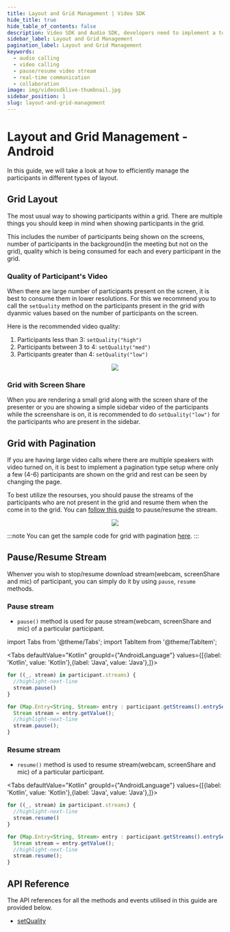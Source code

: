 ```yaml
---
title: Layout and Grid Management | Video SDK
hide_title: true
hide_table_of_contents: false
description: Video SDK and Audio SDK, developers need to implement a token server. This requires efforts on both the front-end and backend.
sidebar_label: Layout and Grid Management
pagination_label: Layout and Grid Management
keywords:
  - audio calling
  - video calling
  - pause/resume video stream
  - real-time communication
  - collaboration
image: img/videosdklive-thumbnail.jpg
sidebar_position: 1
slug: layout-and-grid-management
---
```


# Layout and Grid Management - Android

In this guide, we will take a look at how to efficiently manage the participants in different types of layout.

## Grid Layout

The most usual way to showing participants within a grid. There are multiple things you should keep in mind when showing participants in the grid.

This includes the number of participants being shown on the screens, number of participants in the background(in the meeting but not on the grid), quality which is being consumed for each and every participant in the grid.

### Quality of Participant's Video

When there are large number of participants present on the screen, it is best to consume them in lower resolutions. For this we recommend you to call the `setQuality` method on the participants present in the grid with dyanmic values based on the number of participants on the screen.

Here is the recommended video quality:

1. Participants less than 3: `setQuality("high")`
2. Participants between 3 to 4: `setQuality("med")`
3. Participants greater than 4: `setQuality("low")`

<center>
<img src='https://cdn.videosdk.live/website-resources/docs-resources/grid_quality_mobile.png' />
</center>

### Grid with Screen Share

When you are rendering a small grid along with the screen share of the presenter or you are showing a simple sidebar video of the participants while the screenshare is on, it is recommended to do `setQuality("low")` for the participants who are present in the sidebar.

## Grid with Pagination

If you are having large video calls where there are multiple speakers with video turned on, it is best to implement a pagination type setup where only a few (4-6) participants are shown on the grid and rest can be seen by changing the page.

To best utilize the resourses, you should pause the streams of the participants who are not present in the grid and resume them when the come in to the grid. You can [follow this guide](#pauseresume-stream) to pause/resume the stream.

<center>
<img src='https://cdn.videosdk.live/website-resources/docs-resources/grid_pagination.png' />
</center>

:::note
You can get the sample code for grid with pagination [here](https://github.com/videosdk-live/videosdk-rtc-android-kotlin-sdk-example/tree/main/app/src/main/java/live/videosdk/rtc/android/kotlin/GroupCall).
:::

## Pause/Resume Stream

Whenver you wish to stop/resume download stream(webcam, screenShare and mic) of participant, you can simply do it by using `pause`, `resume` methods.

### Pause stream

- `pause()` method is used for pause stream(webcam, screenShare and mic) of a particular participant.

import Tabs from '@theme/Tabs';
import TabItem from '@theme/TabItem';

<Tabs
defaultValue="Kotlin"
groupId={"AndroidLanguage"}
values={[{label: 'Kotlin', value: 'Kotlin'},{label: 'Java', value: 'Java'},]}>

<TabItem value="Kotlin">

```js
for ((_, stream) in participant.streams) {
  //highlight-next-line
  stream.pause()
}
```

</TabItem>

<TabItem value="Java">

```js
for (Map.Entry<String, Stream> entry : participant.getStreams().entrySet()) {
  Stream stream = entry.getValue();
  //highlight-next-line
  stream.pause();
}
```

</TabItem>

</Tabs>

### Resume stream

- `resume()` method is used to resume stream(webcam, screenShare and mic) of a particular participant.

<Tabs
defaultValue="Kotlin"
groupId={"AndroidLanguage"}
values={[{label: 'Kotlin', value: 'Kotlin'},{label: 'Java', value: 'Java'},]}>

<TabItem value="Kotlin">

```js
for ((_, stream) in participant.streams) {
  //highlight-next-line
  stream.resume()
}
```

</TabItem>

<TabItem value="Java">

```js
for (Map.Entry<String, Stream> entry : participant.getStreams().entrySet()) {
  Stream stream = entry.getValue();
  //highlight-next-line
  stream.resume();
}
```

</TabItem>

</Tabs>

## API Reference

The API references for all the methods and events utilised in this guide are provided below.

- [setQuality](/android/api/sdk-reference/participant-class/methods#setquality)
